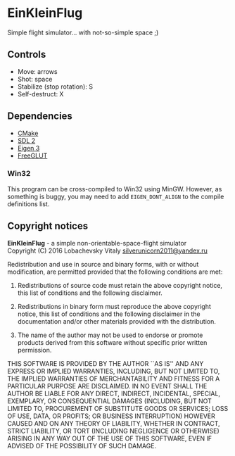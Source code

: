 # EinKleinFlug
Simple flight simulator... with not-so-simple space ;)

## Controls
 - Move: arrows
 - Shot: space
 - Stabilize (stop rotation): S
 - Self-destruct: X
 
## Dependencies
 - [CMake](https://cmake.org/)
 - [SDL 2](https://www.libsdl.org/)
 - [Eigen 3](http://eigen.tuxfamily.org/)
 - [FreeGLUT](http://freeglut.sourceforge.net/)

### Win32
This program can be cross-compiled to Win32 using MinGW. However,
as something is buggy, you may need to add `EIGEN_DONT_ALIGN`
to the compile definitions list.

## Copyright notices
**EinKleinFlug** - a simple non-orientable-space-flight simulator  
Copyright (C) 2016 Lobachevsky Vitaly <silverunicorn2011@yandex.ru>

Redistribution and use in source and binary forms, with or without
modification, are permitted provided that the following conditions are
met:

1. Redistributions of source code must retain the above copyright
   notice, this list of conditions and the following disclaimer. 

2. Redistributions in binary form must reproduce the above copyright
   notice, this list of conditions and the following disclaimer in
   the documentation and/or other materials provided with the
   distribution.

3. The name of the author may not be used to
   endorse or promote products derived from this software without
   specific prior written permission.

THIS SOFTWARE IS PROVIDED BY THE AUTHOR ``AS IS'' AND ANY EXPRESS OR
IMPLIED WARRANTIES, INCLUDING, BUT NOT LIMITED TO, THE IMPLIED
WARRANTIES OF MERCHANTABILITY AND FITNESS FOR A PARTICULAR PURPOSE ARE
DISCLAIMED. IN NO EVENT SHALL THE AUTHOR BE LIABLE FOR ANY DIRECT,
INDIRECT, INCIDENTAL, SPECIAL, EXEMPLARY, OR CONSEQUENTIAL DAMAGES
(INCLUDING, BUT NOT LIMITED TO, PROCUREMENT OF SUBSTITUTE GOODS OR
SERVICES; LOSS OF USE, DATA, OR PROFITS; OR BUSINESS INTERRUPTION)
HOWEVER CAUSED AND ON ANY THEORY OF LIABILITY, WHETHER IN CONTRACT,
STRICT LIABILITY, OR TORT (INCLUDING NEGLIGENCE OR OTHERWISE) ARISING
IN ANY WAY OUT OF THE USE OF THIS SOFTWARE, EVEN IF ADVISED OF THE
POSSIBILITY OF SUCH DAMAGE.
